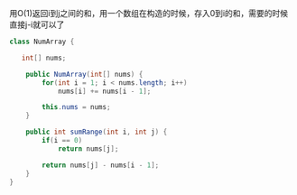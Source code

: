 用O(1)返回i到j之间的和，用一个数组在构造的时候，存入0到i的和，需要的时候直接j-i就可以了
```java
class NumArray {

   int[] nums;

    public NumArray(int[] nums) {
        for(int i = 1; i < nums.length; i++)
            nums[i] += nums[i - 1];

        this.nums = nums;
    }

    public int sumRange(int i, int j) {
        if(i == 0)
            return nums[j];

        return nums[j] - nums[i - 1];
    }
}
```
